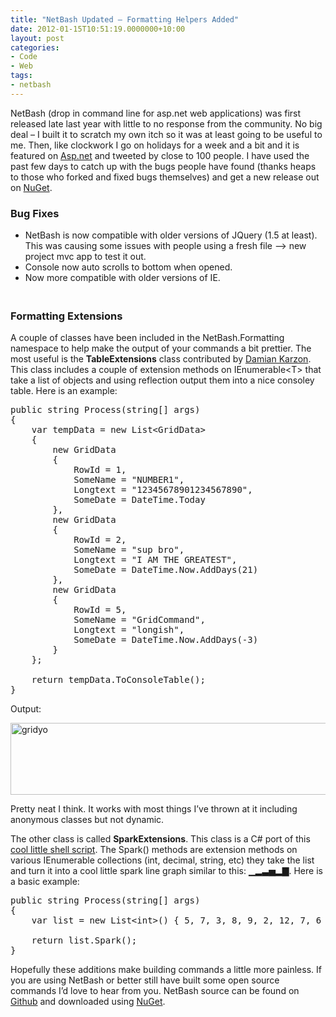 ```yaml
---
title: "NetBash Updated – Formatting Helpers Added"
date: 2012-01-15T10:51:19.0000000+10:00
layout: post
categories:
- Code
- Web
tags:
- netbash
---
```



<p>NetBash (drop in command line for asp.net web applications) was first released late last year with little to no response from the community. No big deal – I built it to scratch my own itch so it was at least going to be useful to me. Then, like clockwork I go on holidays for a week and a bit and it is featured on <a href="http://asp.net" target="_blank">Asp.net</a> and tweeted by close to 100 people. I have used the past few days to catch up with the bugs people have found (thanks heaps to those who forked and fixed bugs themselves) and get a new release out on <a href="http://nuget.org/packages/NetBash" target="_blank">NuGet</a>.</p>
<h3>Bug Fixes</h3>
<p>
</p><ul>
<li>NetBash is now compatible with older versions of JQuery (1.5 at least). This was causing some issues with people using a fresh file –&gt; new project mvc app to test it out.
</li><li>Console now auto scrolls to bottom when opened.
</li><li>Now more compatible with older versions of IE.</li>
</ul>
<h3 style="padding-top: 20px">Formatting Extensions</h3>
<p>A couple of classes have been included in the NetBash.Formatting namespace to help make the output of your commands a bit prettier. The most useful is the <strong>TableExtensions</strong> class contributed by <a href="https://twitter.com/#!/d1k_is" target="_blank">Damian Karzon</a>. This class includes a couple of extension methods on IEnumerable&lt;T&gt; that take a list of objects and using reflection output them into a nice consoley table. Here is an example:</p>

<pre class="prettyprint">public string Process(string[] args)
{
    var tempData = new List&lt;GridData&gt;
    {
        new GridData
        {
            RowId = 1,
            SomeName = "NUMBER1",
            Longtext = "12345678901234567890",
            SomeDate = DateTime.Today
        },
        new GridData
        {
            RowId = 2,
            SomeName = "sup bro",
            Longtext = "I AM THE GREATEST",
            SomeDate = DateTime.Now.AddDays(21)
        },
        new GridData
        {
            RowId = 5,
            SomeName = "GridCommand",
            Longtext = "longish",
            SomeDate = DateTime.Now.AddDays(-3)
        }
    };

    return tempData.ToConsoleTable();
}</pre>

<p>Output:</p>
<p><a href="http://lukencode.com/wp-content/uploads/2012/01/gridyo.png"><img style="background-image: none; border-right-width: 0px; padding-left: 0px; padding-right: 0px; display: inline; border-top-width: 0px; border-bottom-width: 0px; border-left-width: 0px; padding-top: 0px" title="gridyo" border="0" alt="gridyo" src="http://lukencode.com/wp-content/uploads/2012/01/gridyo_thumb.png" width="624" height="115"></a></p>
<p>Pretty neat I think. It works with most things I’ve thrown at it including anonymous classes but not dynamic.</p>
<p>The other class is called <strong>SparkExtensions</strong>. This class is a C# port of this <a href="https://github.com/holman/spark" target="_blank">cool little shell script</a>. The Spark() methods are extension methods on various IEnumerable collections (int, decimal, string, etc) they take the list and turn it into a cool little spark line graph similar to this: ▁▂▃▅▂▇. Here is a basic example:</p>

<pre class="prettyprint">
public string Process(string[] args)
{
    var list = new List&lt;int&gt;() { 5, 7, 3, 8, 9, 2, 12, 7, 6 };

    return list.Spark();
}
</pre>


<p>Hopefully these additions make building commands a little more painless. If you are using NetBash or better still have built some open source commands I’d love to hear from you. NetBash source can be found on <a href="https://github.com/lukencode/NetBash" target="_blank">Github</a> and downloaded using <a href="http://nuget.org/packages/NetBash" target="_blank">NuGet</a>.</p>